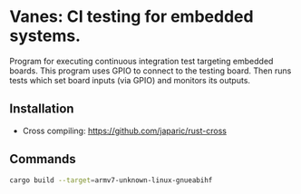 # Vanes: CI testing for embedded systems. 

Program for executing continuous integration test targeting embedded boards.
This program uses GPIO to connect to the testing board. Then runs tests which set board inputs (via GPIO) and monitors
its outputs.
 
## Installation
 
  * Cross compiling: https://github.com/japaric/rust-cross

 
## Commands
 
 ```bash
cargo build --target=armv7-unknown-linux-gnueabihf
```